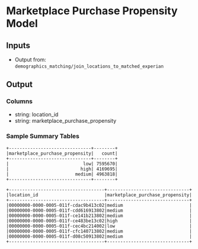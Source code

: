 # Marketplace Purchase Propensity Model

## Inputs
- Output from: `demographics_matching/join_locations_to_matched_experian`


## Output

### Columns
- string: location_id
- string: marketplace_purchase_propensity


### Sample Summary Tables
```
+-------------------------------+--------+
|marketplace_purchase_propensity|   count|
+-------------------------------+--------+
|                            low| 7595670|
|                           high| 4169695|
|                         medium| 4963818|
+-------------------------------+--------+
```

```
+------------------------------------+-------------------------------+
|location_id                         |marketplace_purchase_propensity|
+------------------------------------+-------------------------------+
|00000000-0000-0005-011f-cdac9b413c02|medium                         |
|00000000-0000-0005-011f-cdd616913802|medium                         |
|00000000-0000-0005-011f-ce141b213802|medium                         |
|00000000-0000-0005-011f-ce483be13c02|high                           |
|00000000-0000-0005-011f-cec4bc214002|low                            |
|00000000-0000-0005-011f-cfc140713802|medium                         |
|00000000-0000-0005-011f-d08c50913802|medium                         |
+------------------------------------+-------------------------------+
```


